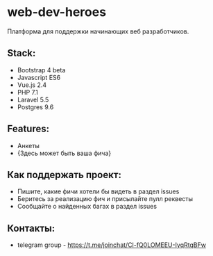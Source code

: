 # web-dev-heroes
Платформа для поддержки начинающих веб разработчиков.

## Stack:
- Bootstrap 4 beta
- Javascript ES6
- Vue.js 2.4
- PHP 7.1
- Laravel 5.5
- Postgres 9.6

## Features:
- Анкеты
- {Здесь может быть ваша фича}

## Как поддержать проект:
- Пишите, какие фичи хотели бы видеть в раздел issues
- Беритесь за реализацию фич и присылайте пулл реквесты
- Сообщайте о найденных багах в раздел issues

## Контакты:
- telegram group - https://t.me/joinchat/Cl-fQ0LOMEEU-IyqRtqBFw
